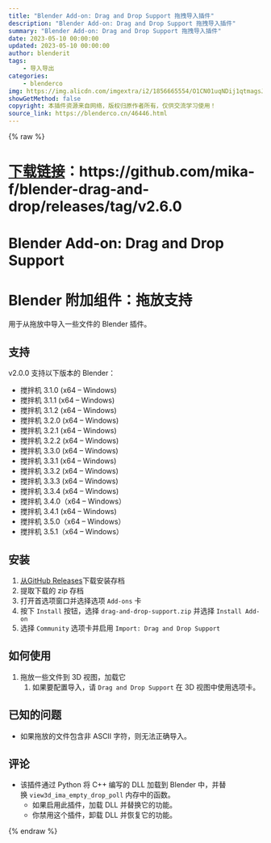```yaml
---
title: "Blender Add-on: Drag and Drop Support 拖拽导入插件"
description: "Blender Add-on: Drag and Drop Support 拖拽导入插件"
summary: "Blender Add-on: Drag and Drop Support 拖拽导入插件"
date: 2023-05-10 00:00:00
updated: 2023-05-10 00:00:00
author: blenderit
tags: 
    - 导入导出
categories:
    - blenderco
img: https://img.alicdn.com/imgextra/i2/1856665554/O1CN01uqNDij1qtmagsJNG3_!!1856665554.png
showGetMethod: false
copyright: 本插件资源来自网络，版权归原作者所有，仅供交流学习使用！
source_link: https://blenderco.cn/46446.html
---
```


{% raw %}
<h1><a href="https://github.com/mika-f/blender-drag-and-drop/releases/tag/v2.6.0">下载链接</a>：https://github.com/mika-f/blender-drag-and-drop/releases/tag/v2.6.0</h1><h1>Blender Add-on: Drag and Drop Support</h1><h1>Blender 附加组件：拖放支持</h1><p dir="auto">用于从拖放中导入一些文件的 Blender 插件。</p><h2><a id="user-content-supports" class="anchor" href="https://github.com/mika-f/blender-drag-and-drop#supports" aria-hidden="true"></a>支持</h2><p dir="auto">v2.0.0 支持以下版本的 Blender：</p><ul>
<li>搅拌机 3.1.0 (x64 – Windows)</li>
<li>搅拌机 3.1.1 (x64 – Windows)</li>
<li>搅拌机 3.1.2 (x64 – Windows)</li>
<li>搅拌机 3.2.0 (x64 – Windows)</li>
<li>搅拌机 3.2.1 (x64 – Windows)</li>
<li>搅拌机 3.2.2 (x64 – Windows)</li>
<li>搅拌机 3.3.0 (x64 – Windows)</li>
<li>搅拌机 3.3.1 (x64 – Windows)</li>
<li>搅拌机 3.3.2 (x64 – Windows)</li>
<li>搅拌机 3.3.3 (x64 – Windows)</li>
<li>搅拌机 3.3.4 (x64 – Windows)</li>
<li>搅拌机 3.4.0（x64 – Windows）</li>
<li>搅拌机 3.4.1 (x64 – Windows)</li>
<li>搅拌机 3.5.0（x64 – Windows）</li>
<li>搅拌机 3.5.1（x64 – Windows）</li>
</ul><h2><a id="user-content-installation" class="anchor" href="https://github.com/mika-f/blender-drag-and-drop#installation" aria-hidden="true"></a>安装</h2><ol>
<li><a href="https://github.com/mika-f/blender-drag-and-drop/releases/latest">从GitHub Releases</a>下载安装存档</li>
<li>提取下载的 zip 存档</li>
<li>打开首选项窗口并选择选项 <code>Add-ons</code> 卡</li>
<li>按下 <code>Install</code> 按钮，选择 <code>drag-and-drop-support.zip</code> 并选择 <code>Install Add-on</code></li>
<li>选择 <code>Community</code> 选项卡并启用 <code>Import: Drag and Drop Support</code></li>
</ol><h2><a id="user-content-how-to-use" class="anchor" href="https://github.com/mika-f/blender-drag-and-drop#how-to-use" aria-hidden="true"></a>如何使用</h2><ol>
<li>拖放一些文件到 3D 视图，加载它
<ol>
<li>如果要配置导入，请 <code>Drag and Drop Support</code> 在 3D 视图中使用选项卡。</li>
</ol>
</li>
</ol><h2><a id="user-content-known-issues" class="anchor" href="https://github.com/mika-f/blender-drag-and-drop#known-issues" aria-hidden="true"></a>已知的问题</h2><ul>
<li>如果拖放的文件包含非 ASCII 字符，则无法正确导入。</li>
</ul><h2><a id="user-content-remarks" class="anchor" href="https://github.com/mika-f/blender-drag-and-drop#remarks" aria-hidden="true"></a>评论</h2><ul>
<li>该插件通过 Python 将 C++ 编写的 DLL 加载到 Blender 中，并替换 <code>view3d_ima_empty_drop_poll</code> 内存中的函数。
<ul>
<li>如果启用此插件，加载 DLL 并替换它的功能。</li>
<li>你禁用这个插件，卸载 DLL 并恢复它的功能。</li>
</ul>
</li>
</ul>
<div style="display: none">blenderco</div>
{% endraw %}